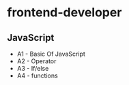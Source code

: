 # frontend-developer
## JavaScript
* A1 - Basic Of JavaScript
* A2 - Operator
* A3 - If/else
* A4 - functions

